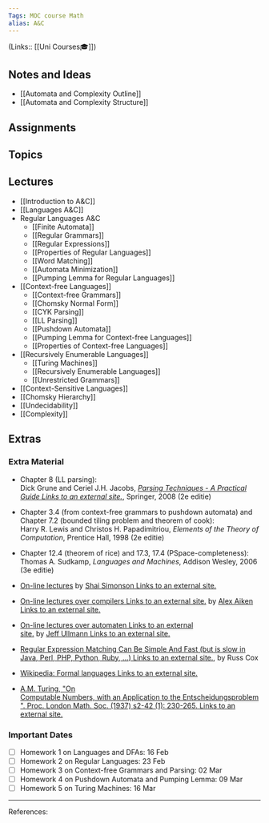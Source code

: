 ```yaml
---
Tags: MOC course Math
alias: A&C
---
```

(Links:: [[Uni Courses🎓]])
## Notes and Ideas
- [[Automata and Complexity Outline]]
- [[Automata and Complexity Structure]]
## Assignments
## Topics
## Lectures
- [[Introduction to A&C]]
- [[Languages A&C]]
- Regular Languages A&C
	- [[Finite Automata]]
	- [[Regular Grammars]]
	- [[Regular Expressions]]
	- [[Properties of Regular Languages]]
	- [[Word Matching]]
	- [[Automata Minimization]]
	- [[Pumping Lemma for Regular Languages]]
- [[Context-free Languages]]
	- [[Context-free Grammars]]
	- [[Chomsky Normal Form]]
	- [[CYK Parsing]]
	- [[LL Parsing]]
	- [[Pushdown Automata]]
	- [[Pumping Lemma for Context-free Languages]]
	- [[Properties of Context-free Languages]]
- [[Recursively Enumerable Languages]]
	- [[Turing Machines]]
	- [[Recursively Enumerable Languages]]
	- [[Unrestricted Grammars]]
- [[Context-Sensitive Languages]]
- [[Chomsky Hierarchy]]
- [[Undecidability]]
- [[Complexity]]
## Extras
### Extra Material

- Chapter 8 (LL parsing):  
Dick Grune and Ceriel J.H. Jacobs, *[Parsing Techniques - A Practical Guide Links to an external site.](http://port70.net/~nsz/articles/book/grune_jacobs_parsing_techniques_2008.pdf)*, Springer, 2008 (2e editie)

- Chapter 3.4 (from context-free grammars to pushdown automata) and  
Chapter 7.2 (bounded tiling problem and theorem of cook):  
Harry R. Lewis and Christos H. Papadimitriou, *Elements of the Theory of Computation*, Prentice Hall, 1998 (2e editie)
- Chapter 12.4 (theorem of rice) and 17.3, 17.4 (PSpace-completeness):  
Thomas A. Sudkamp, *Languages and Machines*, Addison Wesley, 2006 (3e editie)
- [On-line lectures](http://www.few.vu.nl/~tcs/ac/simonson.html) by [Shai Simonson Links to an external site.](http://web.stonehill.edu/compsci/shai.htm)

- [On-line lectures over compilers Links to an external site.](https://class.coursera.org/compilers/lecture) by [Alex Aiken Links to an external site.](http://theory.stanford.edu/~aiken/)
- [On-line lectures over automaten Links to an external site.](https://class.coursera.org/automata/lecture) by [Jeff Ullmann Links to an external site.](http://infolab.stanford.edu/~ullman/)
- [Regular Expression Matching Can Be Simple And Fast (but is slow in Java, Perl, PHP, Python, Ruby, ...) Links to an external site.](http://swtch.com/~rsc/regexp/regexp1.html), by Russ Cox
- [Wikipedia: Formal languages Links to an external site.](http://www.wikipedia.org/wiki/Formal_language)
- [A.M. Turing, "On Computable Numbers, with an Application to the Entscheidungsproblem". Proc. London Math. Soc. (1937) s2-42 (1): 230-265. Links to an external site.](http://dx.doi.org/10.1112/plms/s2-42.1.230)
### Important Dates
- [ ] Homework 1 on Languages and DFAs: 16 Feb
- [ ] Homework 2 on Regular Languages: 23 Feb
- [ ] Homework 3 on Context-free Grammars and Parsing: 02 Mar
- [ ] Homework 4 on Pushdown Automata and Pumping Lemma: 09 Mar
- [ ] Homework 5 on Turing Machines: 16 Mar
___
References:
